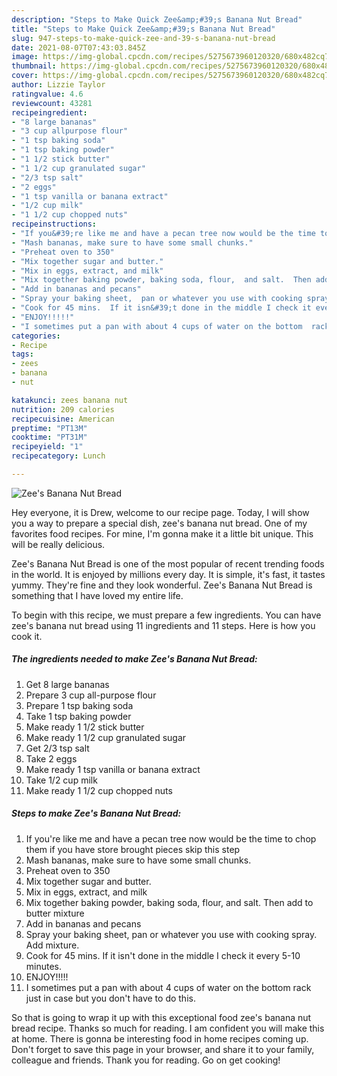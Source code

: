 ```yaml
---
description: "Steps to Make Quick Zee&amp;#39;s Banana Nut Bread"
title: "Steps to Make Quick Zee&amp;#39;s Banana Nut Bread"
slug: 947-steps-to-make-quick-zee-and-39-s-banana-nut-bread
date: 2021-08-07T07:43:03.845Z
image: https://img-global.cpcdn.com/recipes/5275673960120320/680x482cq70/zees-banana-nut-bread-recipe-main-photo.jpg
thumbnail: https://img-global.cpcdn.com/recipes/5275673960120320/680x482cq70/zees-banana-nut-bread-recipe-main-photo.jpg
cover: https://img-global.cpcdn.com/recipes/5275673960120320/680x482cq70/zees-banana-nut-bread-recipe-main-photo.jpg
author: Lizzie Taylor
ratingvalue: 4.6
reviewcount: 43281
recipeingredient:
- "8 large bananas"
- "3 cup allpurpose flour"
- "1 tsp baking soda"
- "1 tsp baking powder"
- "1 1/2 stick butter"
- "1 1/2 cup granulated sugar"
- "2/3 tsp salt"
- "2 eggs"
- "1 tsp vanilla or banana extract"
- "1/2 cup milk"
- "1 1/2 cup chopped nuts"
recipeinstructions:
- "If you&#39;re like me and have a pecan tree now would be the time to chop them if you have store brought pieces skip this step"
- "Mash bananas, make sure to have some small chunks."
- "Preheat oven to 350"
- "Mix together sugar and butter."
- "Mix in eggs, extract, and milk"
- "Mix together baking powder, baking soda, flour,  and salt.  Then add to butter mixture"
- "Add in bananas and pecans"
- "Spray your baking sheet,  pan or whatever you use with cooking spray. Add mixture."
- "Cook for 45 mins.  If it isn&#39;t done in the middle I check it every 5-10 minutes."
- "ENJOY!!!!!"
- "I sometimes put a pan with about 4 cups of water on the bottom  rack just in case but you don&#39;t have to do this."
categories:
- Recipe
tags:
- zees
- banana
- nut

katakunci: zees banana nut 
nutrition: 209 calories
recipecuisine: American
preptime: "PT13M"
cooktime: "PT31M"
recipeyield: "1"
recipecategory: Lunch

---
```



![Zee&#39;s Banana Nut Bread](https://img-global.cpcdn.com/recipes/5275673960120320/680x482cq70/zees-banana-nut-bread-recipe-main-photo.jpg)

Hey everyone, it is Drew, welcome to our recipe page. Today, I will show you a way to prepare a special dish, zee&#39;s banana nut bread. One of my favorites food recipes. For mine, I'm gonna make it a little bit unique. This will be really delicious.



Zee&#39;s Banana Nut Bread is one of the most popular of recent trending foods in the world. It is enjoyed by millions every day. It is simple, it's fast, it tastes yummy. They're fine and they look wonderful. Zee&#39;s Banana Nut Bread is something that I have loved my entire life.


To begin with this recipe, we must prepare a few ingredients. You can have zee&#39;s banana nut bread using 11 ingredients and 11 steps. Here is how you cook it.

<!--inarticleads1-->

##### The ingredients needed to make Zee&#39;s Banana Nut Bread:

1. Get 8 large bananas
1. Prepare 3 cup all-purpose flour
1. Prepare 1 tsp baking soda
1. Take 1 tsp baking powder
1. Make ready 1 1/2 stick butter
1. Make ready 1 1/2 cup granulated sugar
1. Get 2/3 tsp salt
1. Take 2 eggs
1. Make ready 1 tsp vanilla or banana extract
1. Take 1/2 cup milk
1. Make ready 1 1/2 cup chopped nuts




<!--inarticleads2-->

##### Steps to make Zee&#39;s Banana Nut Bread:

1. If you&#39;re like me and have a pecan tree now would be the time to chop them if you have store brought pieces skip this step
1. Mash bananas, make sure to have some small chunks.
1. Preheat oven to 350
1. Mix together sugar and butter.
1. Mix in eggs, extract, and milk
1. Mix together baking powder, baking soda, flour,  and salt.  Then add to butter mixture
1. Add in bananas and pecans
1. Spray your baking sheet,  pan or whatever you use with cooking spray. Add mixture.
1. Cook for 45 mins.  If it isn&#39;t done in the middle I check it every 5-10 minutes.
1. ENJOY!!!!!
1. I sometimes put a pan with about 4 cups of water on the bottom  rack just in case but you don&#39;t have to do this.




So that is going to wrap it up with this exceptional food zee&#39;s banana nut bread recipe. Thanks so much for reading. I am confident you will make this at home. There is gonna be interesting food in home recipes coming up. Don't forget to save this page in your browser, and share it to your family, colleague and friends. Thank you for reading. Go on get cooking!
